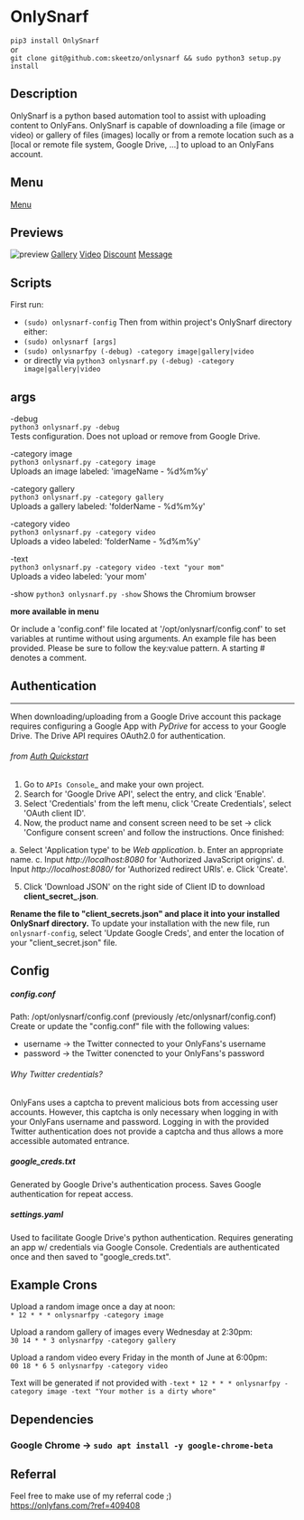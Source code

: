 # OnlySnarf

`pip3 install OnlySnarf`  
or  
`git clone git@github.com:skeetzo/onlysnarf && sudo python3 setup.py install`

## Description

OnlySnarf is a python based automation tool to assist with uploading content to OnlyFans. OnlySnarf is capable of downloading a file (image or video) or gallery of files (images) locally or from a remote location such as a [local or remote file system, Google Drive, ...] to upload to an OnlyFans account.

## Menu
[Menu](https://github.com/skeetzo/onlysnarf/blob/master/menu.md)

## Previews
![preview](https://github.com/skeetzo/onlysnarf/blob/master/images/preview.jpeg)
[Gallery](https://github.com/skeetzo/onlysnarf/blob/master/images/gallery.gif)
[Video](https://github.com/skeetzo/onlysnarf/blob/master/images/video.gif)
[Discount](https://github.com/skeetzo/onlysnarf/blob/master/images/discount-recent.gif)
[Message](https://github.com/skeetzo/onlysnarf/blob/master/images/message-recent-debug.gif)

## Scripts
First run:  
  * `(sudo) onlysnarf-config`
Then from within project's OnlySnarf directory either:  
  * `(sudo) onlysnarf [args]`
  * `(sudo) onlysnarfpy (-debug) -category image|gallery|video`
  * or directly via `python3 onlysnarf.py (-debug) -category image|gallery|video`

## args

-debug  
  `python3 onlysnarf.py -debug`  
Tests configuration. Does not upload or remove from Google Drive.

-category image  
  `python3 onlysnarf.py -category image`  
Uploads an image labeled: 'imageName - %d%m%y'  

-category gallery  
  `python3 onlysnarf.py -category gallery`  
Uploads a gallery labeled: 'folderName - %d%m%y'  

-category video  
  `python3 onlysnarf.py -category video`  
Uploads a video labeled: 'folderName - %d%m%y'  

-text  
  `python3 onlysnarf.py -category video -text "your mom"`  
Uploads a video labeled: 'your mom'  

-show
  `python3 onlysnarf.py -show`
Shows the Chromium browser

**more available in menu**

Or include a 'config.conf' file located at '/opt/onlysnarf/config.conf' to set variables at runtime without using arguments. An example file has been provided. Please be sure to follow the key:value pattern. A starting # denotes a comment.

## Authentication  
--------------
When downloading/uploading from a Google Drive account this package requires configuring a Google App with *PyDrive* for access to your Google Drive. The Drive API requires OAuth2.0 for authentication.
###### from [Auth Quickstart](https://raw.githubusercontent.com/gsuitedevs/PyDrive/master/docs/quickstart.rst)
1. Go to `APIs Console`_ and make your own project.
2. Search for 'Google Drive API', select the entry, and click 'Enable'.
3. Select 'Credentials' from the left menu, click 'Create Credentials', select 'OAuth client ID'.
4. Now, the product name and consent screen need to be set -> click 'Configure consent screen' and follow the instructions. Once finished:

 a. Select 'Application type' to be *Web application*.
 b. Enter an appropriate name.
 c. Input *http://localhost:8080* for 'Authorized JavaScript origins'.
 d. Input *http://localhost:8080/* for 'Authorized redirect URIs'.
 e. Click 'Create'.

5. Click 'Download JSON' on the right side of Client ID to download **client_secret_<really long ID>.json**.

**Rename the file to "client_secrets.json" and place it into your installed OnlySnarf directory.**
To update your installation with the new file, run `onlysnarf-config`, select 'Update Google Creds', and enter the location of your "client_secret.json" file.

## Config
##### config.conf  
Path: /opt/onlysnarf/config.conf (previously /etc/onlysnarf/config.conf)
Create or update the "config.conf" file with the following values:
  * username -> the Twitter connected to your OnlyFans's username  
  * password -> the Twitter conencted to your OnlyFans's password  

###### Why Twitter credentials?
OnlyFans uses a captcha to prevent malicious bots from accessing user accounts. However, this captcha is only necessary when logging in with your OnlyFans username and password. Logging in with the provided Twitter authentication does not provide a captcha and thus allows a more accessible automated entrance.

##### google_creds.txt   
Generated by Google Drive's authentication process. Saves Google authentication for repeat access.

##### settings.yaml  
Used to facilitate Google Drive's python authentication. Requires generating an app w/ credentials via Google Console. Credentials are authenticated once and then saved to "google_creds.txt".

## Example Crons  

Upload a random image once a day at noon:  
  `* 12 * * * onlysnarfpy -category image`

Upload a random gallery of images every Wednesday at 2:30pm:  
  `30 14 * * 3 onlysnarfpy -category gallery`

Upload a random video every Friday in the month of June at 6:00pm:  
  `00 18 * 6 5 onlysnarfpy -category video`

Text will be generated if not provided with `-text`
  `* 12 * * * onlysnarfpy -category image -text "Your mother is a dirty whore"`

## Dependencies
  ### Google Chrome -> `sudo apt install -y google-chrome-beta`

## Referral
Feel free to make use of my referral code ;)  
https://onlyfans.com/?ref=409408